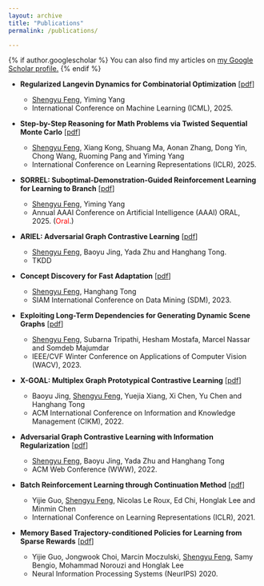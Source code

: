 ```yaml
---
layout: archive
title: "Publications"
permalink: /publications/

---
```


{% if author.googlescholar %}
  You can also find my articles on <u><a href="{{author.googlescholar}}">my Google Scholar profile</a>.</u>
{% endif %}


* **Regularized Langevin Dynamics for Combinatorial Optimization** \[[pdf](https://arxiv.org/abs/2502.00277)\]
  * <ins>Shengyu Feng</ins>, Yiming Yang
  * International Conference on Machine Learning (ICML), 2025.


* **Step-by-Step Reasoning for Math Problems via Twisted Sequential Monte Carlo** \[[pdf](https://openreview.net/pdf?id=Ze4aPP0tIn)\]
  * <ins>Shengyu Feng</ins>, Xiang Kong, Shuang Ma, Aonan Zhang, Dong Yin, Chong Wang, Ruoming Pang and Yiming Yang
  * International Conference on Learning Representations (ICLR), 2025. 


* **SORREL: Suboptimal-Demonstration-Guided Reinforcement Learning for Learning to Branch** \[[pdf](https://arxiv.org/pdf/2412.15534)\]
  * <ins>Shengyu Feng</ins>, Yiming Yang
  * Annual AAAI Conference on Artificial Intelligence (AAAI) ORAL, 2025. (<span style="color:red">Oral</span>.)
  
* **ARIEL: Adversarial Graph Contrastive Learning** \[[pdf](https://arxiv.org/pdf/2208.06956)\]
  * <ins>Shengyu Feng</ins>, Baoyu Jing, Yada Zhu and Hanghang Tong.
  * TKDD

* **Concept Discovery for Fast Adaptation** \[[pdf](https://arxiv.org/abs/2301.07850)\]
  * <ins>Shengyu Feng</ins>, Hanghang Tong
  * SIAM International Conference on Data Mining (SDM), 2023.

* **Exploiting Long-Term Dependencies for Generating Dynamic Scene Graphs**  \[[pdf](https://arxiv.org/abs/2112.09828)\]
  * <ins>Shengyu Feng</ins>, Subarna Tripathi, Hesham Mostafa, Marcel Nassar and Somdeb Majumdar
  * IEEE/CVF Winter Conference on Applications of Computer Vision (WACV), 2023.

* **X-GOAL: Multiplex Graph Prototypical Contrastive Learning**  \[[pdf](https://arxiv.org/abs/2109.03560)\]
  * Baoyu Jing, <ins>Shengyu Feng</ins>, Yuejia Xiang, Xi Chen, Yu Chen and Hanghang Tong
  * ACM International Conference on Information and Knowledge Management (CIKM), 2022.

* **Adversarial Graph Contrastive Learning with Information Regularization** \[[pdf](https://arxiv.org/abs/2202.06491)\]
  * <ins>Shengyu Feng</ins>, Baoyu Jing, Yada Zhu and Hanghang Tong
  * ACM Web Conference (WWW), 2022.
  
* **Batch Reinforcement Learning through Continuation Method** \[[pdf](https://openreview.net/pdf?id=po-DLlBuAuz)\]
    * Yijie Guo, <ins>Shengyu Feng</ins>, Nicolas Le Roux, Ed Chi, Honglak Lee and Minmin Chen
    * International Conference on Learning Representations (ICLR), 2021. 

* **Memory Based Trajectory-conditioned Policies for Learning from Sparse Rewards** \[[pdf](https://openreview.net/pdf?id=Byg5KyHYwr)\]
  *  Yijie Guo, Jongwook Choi, Marcin Moczulski, <ins>Shengyu Feng</ins>, Samy Bengio, Mohammad Norouzi and Honglak Lee
  *  Neural Information Processing Systems (NeurIPS) 2020.

